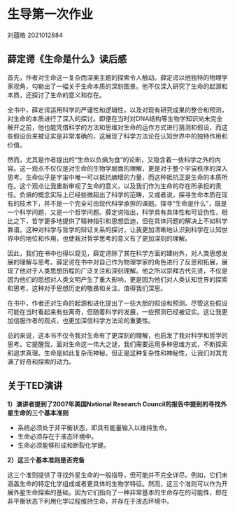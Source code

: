 # 生导第一次作业

刘蕴皓 2021012884

## 薛定谔《生命是什么》读后感



​	首先，作者对生命这一复杂而深奥主题的探索令人触动。薛定谔以他独特的物理学家视角，勾勒出了一幅关于生命本质的深刻图景。他不仅深入研究了生命的起源和本质，还探讨了生命的意义和存在。

​	全书中，薛定谔运用科学的严谨性和逻辑性，以及对现有研究成果的整合和预测，对生命的本质进行了深入的探讨。即便在当时对DNA结构等生物学知识尚未完全解开之前，他也能凭借科学的方法和思维对生命的运作方式进行猜测和假设，而这些假设后来被证实是非常准确的，这展现了科学方法论在认知世界中的独特作用和价值。

​	然而，尤其是作者提出的“生命以负熵为食”的论断，又隐含着一些科学之外的内容。这一观点不仅仅是对生命的生物学层面的理解，更是对于整个宇宙秩序的深入思考。生命似乎是宇宙中唯一可以抵抗熵增的力量，而这种抵抗正是生命的本质所在。这个观点让我重新审视了生命的意义，以及我们作为生命的存在所承担的责任。负熵的概念实际上已经些微超出了科学的范畴，又或者说，探寻生命本质在现有的技术下，并不是一个完全可由现代科学承担的课题。探寻“生命是什么”，既是一个科学问题，又是一个哲学问题。薛定谔指出，科学具有具体性和可证伪性，相比之下，哲学更多地提供了精神指引和思想启迪，但在具体问题的解决上不如科学靠谱。这种对科学与哲学的辩证关系的探讨，让我更加清晰地认识到科学在认知世界中的地位和作用，也使我对哲学思考的意义有了更加深刻的理解。

​	因此，我们在书中也得以窥见，薛定谔除了其在科学方面的建树外，对人类思想发展的理解与思考。薛定谔在书中对自己作为物理学家的角色进行了反思和拓展，展现了他对于人类思想历程的广泛关注和深刻理解。他之所以崇拜古代先贤，不仅是因为他们的思想对人类文明产生了重大影响，更是因为他们对人类认知世界的探索和思考，这种对于思想历史的敬畏和关注，值得我们深思。

​	在书中，作者还对生命的起源和进化提出了一些大胆的假设和预测。尽管这些假设可能在当时看起来有些离奇，但随着科学的发展，一些预测已经被证实。这让我更加信服作者的观点，也更加深信科学方法论的重要性。

​	总的来说，这本书不仅令我对生命有了更深刻的理解，也启发了我对科学和哲学的思考。它提醒我，面对生命这一伟大之谜，我们需要运用多种思维方式，不断探索和追求真理。生命是如此复杂而神秘，但正是这种复杂性和神秘性，让我们对其充满了好奇和探索的动力。



## 关于TED演讲

**1）演讲者提到了2007年美国National Research Council的报告中提到的寻找外星生命的三个基本准则**

- 系统必须处于非平衡状态，即具有能量输入以维持生命。
- 生命必须存在于液态环境中。
- 生命必须能够形成和断裂化学键。

**2）这三个基本准则是否完备**

​	这三个准则提供了寻找外星生命的一般指导，但可能并不完全详尽。例如，它们未涵盖生命的特定化学组成或者更具体的生物学特征。然而，这三个准则可以作为开展外星生命探索的基础，因为它们指向了一种非常基本的生命存在的可能性，即在非平衡状态下利用化学过程维持生命，并存在于液态环境中。